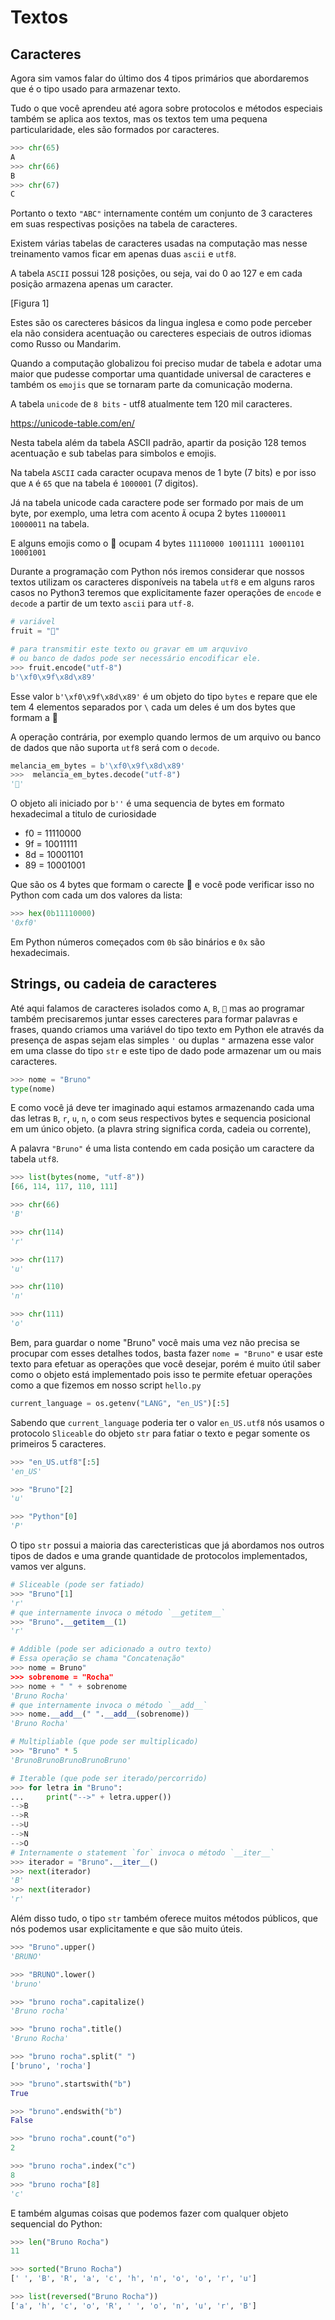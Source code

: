 # Textos

## Caracteres

Agora sim vamos falar do último dos 4 tipos primários que abordaremos que é o tipo usado para armazenar texto.

Tudo o que você aprendeu até agora sobre protocolos e métodos especiais também se aplica aos textos, mas os textos tem uma pequena particularidade, eles são formados por caracteres.

```python
>>> chr(65)
A
>>> chr(66)
B
>>> chr(67)
C
```

Portanto o texto ```"ABC"``` internamente contém um conjunto de 3 caracteres em suas respectivas posições na tabela de caracteres.

Existem várias tabelas de caracteres usadas na computação mas nesse treinamento vamos ficar em apenas duas ```ascii``` e ```utf8```.

A tabela ```ASCII``` possui 128 posições, ou seja, vai do 0 ao 127 e em cada posição armazena apenas um caracter.

[Figura 1]

Estes são os carecteres básicos da lingua inglesa e como pode perceber ela não considera acentuação ou carecteres especiais de outros idiomas como Russo ou Mandarim.

Quando a computação globalizou foi preciso mudar de tabela e adotar uma maior que pudesse comportar uma quantidade universal de caracteres e também os ```emojis``` que se tornaram parte da comunicação moderna.

A tabela ```unicode``` de ```8 bits``` - utf8 atualmente tem 120 mil caracteres.

https://unicode-table.com/en/

Nesta tabela além da tabela ASCII padrão, apartir da posição 128 temos acentuação e sub tabelas para simbolos e emojis.

Na tabela ```ASCII``` cada caracter ocupava menos de 1 byte (7 bits) e por isso que ```A``` é ```65``` que na tabela é ```1000001``` (7 digitos).

Já na tabela unicode cada caractere pode ser formado por mais de um byte, por exemplo, uma letra com acento ```Ã``` ocupa 2 bytes ```11000011 10000011``` na tabela.

E alguns emojis como o 🍉 ocupam 4 bytes ```11110000 10011111 10001101 10001001```

Durante a programação com Python nós iremos considerar que nossos textos utilizam os caracteres disponíveis na tabela ```utf8``` e em alguns raros casos no Python3 teremos que explicitamente fazer operações de ```encode``` e ```decode``` a partir de um texto ```ascii``` para ```utf-8```.

```python
# variável
fruit = "🍉"

# para transmitir este texto ou gravar em um arquvivo
# ou banco de dados pode ser necessário encodificar ele.
>>> fruit.encode("utf-8")
b'\xf0\x9f\x8d\x89'
```

Esse valor ```b'\xf0\x9f\x8d\x89'``` é um objeto do tipo ```bytes``` e repare que ele tem 4 elementos separados por ```\``` cada um deles é um dos bytes que formam a 🍉

A operação contrária, por exemplo quando lermos de um arquivo ou banco de dados que não suporta ```utf8``` será com o ```decode```.

```python
melancia_em_bytes = b'\xf0\x9f\x8d\x89'
>>>  melancia_em_bytes.decode("utf-8")
'🍉'
```

O objeto ali iniciado por ```b''``` é uma sequencia de bytes em formato hexadecimal a titulo de curiosidade

- f0 = 11110000
- 9f = 10011111
- 8d = 10001101
- 89 = 10001001

Que são os 4 bytes que formam o carecte 🍉 e você pode verificar isso no Python com cada um dos valores da lista:

```python
>>> hex(0b11110000)
'0xf0'
```

Em Python números começados com ```0b``` são binários e ```0x``` são hexadecimais.

## Strings, ou cadeia de caracteres

Até aqui falamos de caracteres isolados como ```A```, ```B```, ```🍉``` mas ao programar também precisaremos juntar esses carecteres para formar palavras e frases, quando criamos uma variável do tipo texto em Python ele através da presença de aspas sejam elas simples ```'``` ou duplas ```"``` armazena esse valor em uma classe do tipo ```str``` e este tipo de dado pode armazenar um ou mais caracteres.

```python
>>> nome = "Bruno"
type(nome)
```

E como você já deve ter imaginado aqui estamos armazenando cada uma das letras ```B```, ```r```, ```u```, ```n```, ```o``` com seus respectivos bytes e sequencia posicional em um único objeto. (a plavra string significa corda, cadeia ou corrente),

A palavra ```"Bruno"``` é uma lista contendo em cada posição um caractere da tabela ```utf8```.

```python
>>> list(bytes(nome, "utf-8"))
[66, 114, 117, 110, 111]

>>> chr(66)
'B'

>>> chr(114)
'r'

>>> chr(117)
'u'

>>> chr(110)
'n'

>>> chr(111)
'o'
```

Bem, para guardar o nome "Bruno" você mais uma vez não precisa se procupar com esses detalhes todos, basta fazer ```nome = "Bruno"``` e usar este texto para efetuar as operações que você desejar, porém é muito útil saber como o objeto está implementado pois isso te permite efetuar operações como a que fizemos em nosso script ```hello.py```

```python
current_language = os.getenv("LANG", "en_US")[:5]
```

Sabendo que ```current_language``` poderia ter o valor ```en_US.utf8``` nós usamos o protocolo ```Sliceable``` do objeto ```str``` para fatiar o texto e pegar somente os primeiros 5 caracteres.

```python
>>> "en_US.utf8"[:5]
'en_US'

>>> "Bruno"[2]
'u'

>>> "Python"[0]
'P'
```

O tipo ```str``` possui a maioria das carecteristicas que já abordamos nos outros tipos de dados e uma grande quantidade de protocolos implementados, vamos ver alguns.

```python
# Sliceable (pode ser fatiado)
>>> "Bruno"[1]
'r'
# que internamente invoca o método `__getitem__`
>>> "Bruno".__getitem__(1)
'r'

# Addible (pode ser adicionado a outro texto)
# Essa operação se chama "Concatenação"
>>> nome = Bruno" 
>>> sobrenome = "Rocha"
>>> nome + " " + sobrenome
'Bruno Rocha'
# que internamente invoca o método `__add__`
>>> nome.__add__(" ".__add__(sobrenome))
'Bruno Rocha'

# Multipliable (que pode ser multiplicado)
>>> "Bruno" * 5
'BrunoBrunoBrunoBrunoBruno'

# Iterable (que pode ser iterado/percorrido)
>>> for letra in "Bruno":
...     print("-->" + letra.upper())
-->B
-->R
-->U
-->N
-->O
# Internamente o statement `for` invoca o método `__iter__`
>>> iterador = "Bruno".__iter__()
>>> next(iterador)
'B'
>>> next(iterador)
'r'
```

Além disso tudo, o tipo ```str``` também oferece muitos métodos públicos, que nós podemos usar explicitamente e que são muito úteis.

```python
>>> "Bruno".upper()
'BRUNO'

>>> "BRUNO".lower()
'bruno'

>>> "bruno rocha".capitalize()
'Bruno rocha'

>>> "bruno rocha".title()
'Bruno Rocha'

>>> "bruno rocha".split(" ")
['bruno', 'rocha']

>>> "bruno".startswith("b")
True

>>> "bruno".endswith("b")
False

>>> "bruno rocha".count("o")
2

>>> "bruno rocha".index("c")
8
>>> "bruno rocha"[8]
'c'
```

E também algumas coisas que podemos fazer com qualquer objeto sequencial do Python:

```python
>>> len("Bruno Rocha")
11

>>> sorted("Bruno Rocha")
[' ', 'B', 'R', 'a', 'c', 'h', 'n', 'o', 'o', 'r', 'u']

>>> list(reversed("Bruno Rocha"))
['a', 'h', 'c', 'o', 'R', ' ', 'o', 'n', 'u', 'r', 'B']
```
